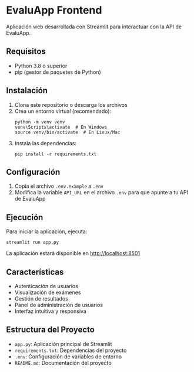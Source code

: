 # EvaluApp Frontend

Aplicación web desarrollada con Streamlit para interactuar con la API de EvaluApp.

## Requisitos

- Python 3.8 o superior
- pip (gestor de paquetes de Python)

## Instalación

1. Clona este repositorio o descarga los archivos
2. Crea un entorno virtual (recomendado):
   ```
   python -m venv venv
   venv\Scripts\activate  # En Windows
   source venv/bin/activate  # En Linux/Mac
   ```
3. Instala las dependencias:
   ```
   pip install -r requirements.txt
   ```

## Configuración

1. Copia el archivo `.env.example` a `.env`
2. Modifica la variable `API_URL` en el archivo `.env` para que apunte a tu API de EvaluApp

## Ejecución

Para iniciar la aplicación, ejecuta:

```
streamlit run app.py
```

La aplicación estará disponible en [http://localhost:8501](http://localhost:8501)

## Características

- Autenticación de usuarios
- Visualización de exámenes
- Gestión de resultados
- Panel de administración de usuarios
- Interfaz intuitiva y responsiva

## Estructura del Proyecto

- `app.py`: Aplicación principal de Streamlit
- `requirements.txt`: Dependencias del proyecto
- `.env`: Configuración de variables de entorno
- `README.md`: Documentación del proyecto
